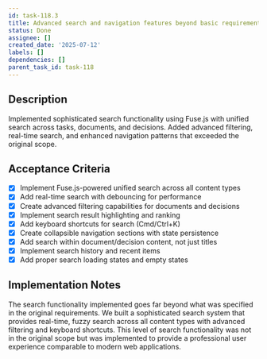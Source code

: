 ```yaml
---
id: task-118.3
title: Advanced search and navigation features beyond basic requirements
status: Done
assignee: []
created_date: '2025-07-12'
labels: []
dependencies: []
parent_task_id: task-118
---
```


## Description

Implemented sophisticated search functionality using Fuse.js with unified search across tasks, documents, and decisions. Added advanced filtering, real-time search, and enhanced navigation patterns that exceeded the original scope.

## Acceptance Criteria

- [x] Implement Fuse.js-powered unified search across all content types
- [x] Add real-time search with debouncing for performance
- [x] Create advanced filtering capabilities for documents and decisions
- [x] Implement search result highlighting and ranking
- [x] Add keyboard shortcuts for search (Cmd/Ctrl+K)
- [x] Create collapsible navigation sections with state persistence
- [x] Add search within document/decision content, not just titles
- [x] Implement search history and recent items
- [x] Add proper search loading states and empty states

## Implementation Notes

The search functionality implemented goes far beyond what was specified in the original requirements. We built a sophisticated search system that provides real-time, fuzzy search across all content types with advanced filtering and keyboard shortcuts. This level of search functionality was not in the original scope but was implemented to provide a professional user experience comparable to modern web applications.
